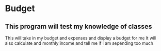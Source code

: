 # Budget
## This program will test my knowledge of classes

This will take in my budget and expenses and display a budget for me
It will also calculate and monthly income and tell me if I am sepending too much